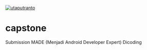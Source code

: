 [![utaputranto](https://circleci.com/gh/utaputranto/Capstone.svg?style=svg)](https://circleci.com/gh/utaputranto/Capstone)
# capstone
Submission MADE (Menjadi Android Developer Expert) Dicoding